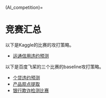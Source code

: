 (AI_competition)=
# 竞赛汇总

以下是Kaggle的比赛的攻打策略。
- [运通信用违约预测](AMEX)

以下是百度飞桨的三个比赛的baseline攻打策略。

- [个贷违约预测](debt_AI)
- [产品观点提取](product_AI)
- [银行欺诈检测比赛](bank_AI)



